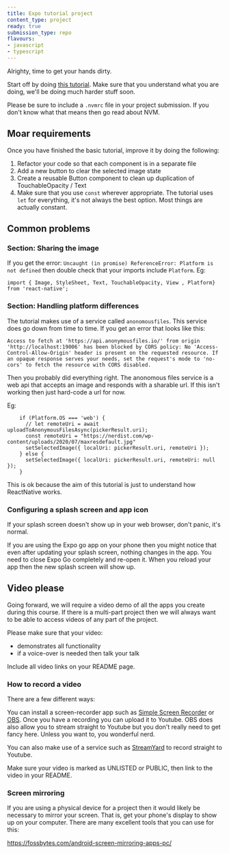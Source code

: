 ```yaml
---
title: Expo tutorial project
content_type: project
ready: true
submission_type: repo
flavours:
- javascript
- typescript
---
```


Alrighty, time to get your hands dirty.

Start off by doing [this tutorial](https://docs.expo.dev/tutorial/planning/). Make sure that you understand what you are doing, we'll be doing much harder stuff soon.

Please be sure to include a `.nvmrc` file in your project submission. If you don't know what that means then go read about NVM.

## Moar requirements

Once you have finished the basic tutorial, improve it by doing the following:

1. Refactor your code so that each component is in a separate file
2. Add a new button to clear the selected image state
3. Create a reusable Button component to clean up duplication of TouchableOpacity / Text
4. Make sure that you use `const` wherever appropriate. The tutorial uses `let` for everything, it's not always the best option. Most things are actually constant.

## Common problems

### Section: Sharing the image

If you get the error: `Uncaught (in promise) ReferenceError: Platform is not defined` then double check that your imports include `Platform`. Eg:

```
import { Image, StyleSheet, Text, TouchableOpacity, View , Platform} from 'react-native';
```
### Section: Handling platform differences

The tutorial makes use of a service called `anonomousfiles`. This service does go down from time to time. If you get an error that looks like this:

```
Access to fetch at 'https://api.anonymousfiles.io/' from origin 'http://localhost:19006' has been blocked by CORS policy: No 'Access-Control-Allow-Origin' header is present on the requested resource. If an opaque response serves your needs, set the request's mode to 'no-cors' to fetch the resource with CORS disabled.
```

Then you probably did everything right. The anonomous files service is a web api that accepts an image and responds with a sharable url.  If this isn't working then just hard-code a url for now.

Eg:
```
    if (Platform.OS === 'web') {
      // let remoteUri = await uploadToAnonymousFilesAsync(pickerResult.uri);
      const remoteUri = "https://nerdist.com/wp-content/uploads/2020/07/maxresdefault.jpg"
      setSelectedImage({ localUri: pickerResult.uri, remoteUri });
    } else {
      setSelectedImage({ localUri: pickerResult.uri, remoteUri: null });
    }
```

This is ok because the aim of this tutorial is just to understand how ReactNative works.

### Configuring a splash screen and app icon

If your splash screen doesn't show up in your web browser, don't panic, it's normal.

If you are using the Expo go app on your phone then you might notice that even after updating your splash screen, nothing changes in the app. You need to close Expo Go completely and re-open it. When you reload your app then the new splash screen will show up.

## Video please

Going forward, we will require a video demo of all the apps you create during this course. If there is a multi-part project then we will always want to be able to access videos of any part of the project.

Please make sure that your video:

- demonstrates all functionality
- if a voice-over is needed then talk your talk

Include all video links on your README page.

### How to record a video

There are a few different ways:

You can install a screen-recorder app such as [Simple Screen Recorder](https://github.com/MaartenBaert/ssr) or [OBS](https://obsproject.com/). Once you have a recording you can upload it to Youtube. OBS does also allow you to stream straight to Youtube but you don't really need to get fancy here. Unless you want to, you wonderful nerd.

You can also make use of a service such as [StreamYard](https://streamyard.com/) to record straight to Youtube.

Make sure your video is marked as UNLISTED or PUBLIC, then link to the video in your README.

### Screen mirroring

If you are using a physical device for a project then it would likely be necessary to mirror your screen. That is, get your phone's display to show up on your computer. There are many excellent tools that you can use for this:

https://fossbytes.com/android-screen-mirroring-apps-pc/
